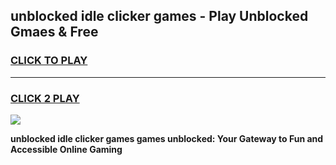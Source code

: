 
## unblocked idle clicker games - Play Unblocked Gmaes & Free
<h3>
<a href="https://premium.freeplayer.one?title=unblocked_idle_clicker_games&ref=20F">CLICK TO PLAY</a></h3>
<hr>

<h3>
<a href="https://premium.freeplayer.one?title=unblocked_idle_clicker_games&ref=20F">CLICK 2 PLAY</a>
  
</h3>

<a href="https://premium.freeplayer.one?title=unblocked_idle_clicker_games&ref=20F/"><img src="https://clearcache.store/games.png"></a>


**unblocked idle clicker games games unblocked: Your Gateway to Fun and Accessible Online Gaming**
